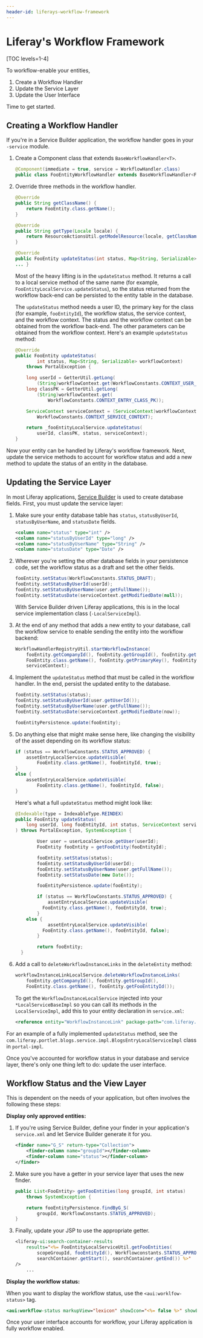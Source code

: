 ```yaml
---
header-id: liferays-workflow-framework
---
```


# Liferay's Workflow Framework

[TOC levels=1-4]

To workflow-enable your entities,

1. Create a Workflow Handler
2. Update the Service Layer
3. Update the User Interface

Time to get started.

## Creating a Workflow Handler

If you're in a Service Builder application, the workflow handler goes in your
`-service` module.

1.  Create a Component class that extends `BaseWorkflowHandler<T>`.

    ```java
    @Component(immediate = true, service = WorkflowHandler.class)
    public class FooEntityWorkflowHandler extends BaseWorkflowHandler<FooEntity>
    ```

2.  Override three methods in the workflow handler.

    ```java
    @Override
    public String getClassName() {
        return FooEntity.class.getName();
    }

    @Override
    public String getType(Locale locale) {
        return ResourceActionsUtil.getModelResource(locale, getClassName());
    }

    @Override
    public FooEntity updateStatus(int status, Map<String, Serializable> workflowContext) throws PortalException {
    ... }
    ```

    Most of the heavy lifting is in the `updateStatus` method. It returns
    a call to a local service method of the same name (for example,
    `FooEntityLocalService.updateStatus`), so the status returned from the workflow
    back-end can be persisted to the entity table in the database.

    The `updateStatus` method needs a user ID, the primary key for the
    class (for example, `fooEntityId`), the workflow status, the service
    context, and the workflow context. The status and the workflow context can
    be obtained from the workflow back-end. The other parameters can be
    obtained from the workflow context. Here's an example `updateStatus` method:

    ```java
    @Override
    public FooEntity updateStatus(
            int status, Map<String, Serializable> workflowContext)
        throws PortalException {

        long userId = GetterUtil.getLong(
            (String)workflowContext.get(WorkflowConstants.CONTEXT_USER_ID));
        long classPK = GetterUtil.getLong(
            (String)workflowContext.get(
                WorkflowConstants.CONTEXT_ENTRY_CLASS_PK));

        ServiceContext serviceContext = (ServiceContext)workflowContext.get(
            WorkflowConstants.CONTEXT_SERVICE_CONTEXT);

        return _fooEntityLocalService.updateStatus(
            userId, classPK, status, serviceContext);
    }
    ```

Now your entity can be handled by Liferay's workflow framework. Next, update
the service methods to account for workflow status and add a new method to
update the status of an entity in the database.

## Updating the Service Layer

In most Liferay applications,
[Service Builder](/docs/7-2/appdev/-/knowledge_base/a/service-builder)
is used to create database fields. First, you must update the service layer:

1.  Make sure your entity database table has `status`, `statusByUserId`,
    `statusByUserName`, and `statusDate` fields.

    ```xml
    <column name="status" type="int" />
    <column name="statusByUserId" type="long" />
    <column name="statusByUserName" type="String" />
    <column name="statusDate" type="Date" />
    ```

2.  Wherever you're setting the other database fields in your persistence code,
    set the workflow status as a draft and set the other fields.

    ```java
    fooEntity.setStatus(WorkflowConstants.STATUS_DRAFT);
    fooEntity.setStatusByUserId(userId);
    fooEntity.setStatusByUserName(user.getFullName());
    fooEntity.setStatusDate(serviceContext.getModifiedDate(null));
    ```

    With Service Builder driven Liferay applications, this is in the local service
    implementation class (`-LocalServiceImpl`).


3.  At the end of any method that adds a new entity to your database, call the
    workflow service to enable sending the entity into the workflow backend:

    ```java
    WorkflowHandlerRegistryUtil.startWorkflowInstance(
        fooEntity.getCompanyId(), fooEntity.getGroupId(), fooEntity.getUserId(),
        FooEntity.class.getName(), fooEntity.getPrimaryKey(), fooEntity,
        serviceContext);
    ```

4.  Implement the `updateStatus` method that must be called in the workflow
    handler. In the end, persist the updated entity to the database.

    ```java
    fooEntity.setStatus(status);
    fooEntity.setStatusByUserId(user.getUserId());
    fooEntity.setStatusByUserName(user.getFullName());
    fooEntity.setStatusDate(serviceContext.getModifiedDate(now));

    fooEntityPersistence.update(fooEntity);
    ```

5.  Do anything else that might make sense here, like
    changing the visibility of the asset depending on its workflow status:

    ```java
    if (status == WorkflowConstants.STATUS_APPROVED) {
        assetEntryLocalService.updateVisible(
            FooEntity.class.getName(), fooEntityId, true);
    }
    else {
        assetEntryLocalService.updateVisible(
            FooEntity.class.getName(), fooEntityId, false);
    }
    ```

    Here's what a full `updateStatus` method might look like:

    ```java
    @Indexable(type = IndexableType.REINDEX)
    public FooEntity updateStatus(
        long userId, long fooEntityId, int status, ServiceContext serviceContext
    ) throws PortalException, SystemException {

    		User user = userLocalService.getUser(userId);
    		FooEntity fooEntity = getFooEntity(fooEntityId);

    		fooEntity.setStatus(status);
    		fooEntity.setStatusByUserId(userId);
    		fooEntity.setStatusByUserName(user.getFullName());
    		fooEntity.setStatusDate(new Date());

    		fooEntityPersistence.update(fooEntity);

    		if (status == WorkflowConstants.STATUS_APPROVED) {
    			assetEntryLocalService.updateVisible(
              FooEntity.class.getName(), fooEntityId, true);
    		}
        else {
    			assetEntryLocalService.updateVisible(
              FooEntity.class.getName(), fooEntityId, false);
    		}

    		return fooEntity;
	  }
    ```
6.  Add a call to `deleteWorkflowInstanceLinks` in the `deleteEntity` method:

    ```java
    workflowInstanceLinkLocalService.deleteWorkflowInstanceLinks(
        fooEntity.getCompanyId(), fooEntity.getGroupId(),
        FooEntity.class.getName(), fooEntity.getFooEntityId());
    ```

    To get the `WorkflowInstanceLocalService` injected into your
    `*LocalServiceBaseImpl` so you can call its methods in the
    `LocalServiceImpl`, add this to your entity declaration in `service.xml`:

    ```xml
    <reference entity="WorkflowInstanceLink" package-path="com.liferay.portal" />
    ```

For an example of a fully implemented `updateStatus` method, see the
`com.liferay.portlet.blogs.service.impl.BlogsEntryLocalServiceImpl` class in
`portal-impl`.
<!-- Check validity for 7.2-->

Once you've accounted for workflow status in your database and service layer,
there's only one thing left to do: update the user interface.

## Workflow Status and the View Layer

This is dependent on the needs of your application, but often involves the
following these steps:

**Display only approved entities:**

1.  If you're using Service Builder, define your finder in your application's
    `service.xml` and let Service Builder generate it for you.

    ```xml
    <finder name="G_S" return-type="Collection">
        <finder-column name="groupId"></finder-column>
        <finder-column name="status"></finder-column>
    </finder>
    ```

2.  Make sure you have a getter in your service layer that uses the new finder.

    ```java
    public List<FooEntity> getFooEntities(long groupId, int status)
        throws SystemException {

        return fooEntityPersistence.findByG_S(
            groupId, WorkflowConstants.STATUS_APPROVED);
    }
    ```

3.  Finally, update your JSP to use the appropriate getter.

    ```jsp
    <liferay-ui:search-container-results
        results="<%= FooEntityLocalServiceUtil.getFooEntities(
            scopeGroupId, fooEntityId(), Workflowconstants.STATUS_APPROVED,
            searchContainer.getStart(), searchContainer.getEnd()) %>"
    />
        ...
    ```

**Display the workflow status:**

When you want to display the workflow status, use the `<aui:worklfow-status>`
tag.

```jsp
<aui:workflow-status markupView="lexicon" showIcon="<%= false %>" showLabel="<%= false %>" status="<%= fooEntity.getStatus() %>" />
```

Once your user interface accounts for workflow, your Liferay application is
fully workflow enabled.
